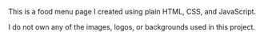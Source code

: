This is a food menu page I created using plain HTML, CSS, and JavaScript.

I do not own any of the images, logos, or backgrounds used in this project.
